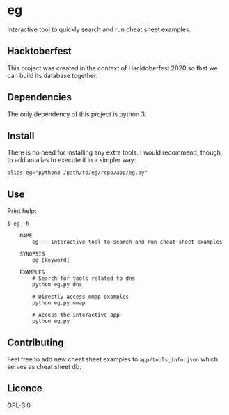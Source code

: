 # eg
Interactive tool to quickly search and run cheat sheet examples.

## Hacktoberfest
This project was created in the context of Hacktoberfest 2020 so that we can build its database together.

## Dependencies
The only dependency of this project is python 3.

## Install
There is no need for installing any extra tools. I would recommend, though, to add an alias to execute it in a simpler way:

`alias eg="python3 /path/to/eg/repo/app/eg.py"`

## Use
Print help:
```
$ eg -h

    NAME
        eg -- Interactive tool to search and run cheat-sheet examples

    SYNOPSIS
        eg [keyword]

    EXAMPLES
        # Search for tools related to dns
        python eg.py dns

        # Directly access nmap examples
        python eg.py nmap

        # Access the interactive app
        python eg.py
```

## Contributing
Feel free to add new cheat sheet examples to `app/tools_info.json` which serves as cheat sheet db.

## Licence
GPL-3.0
